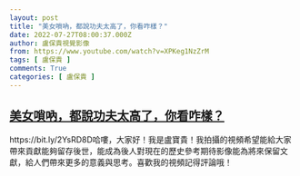 ```yaml
---
layout: post
title: "美女嗩吶，都說功夫太高了，你看咋樣？"
date: 2022-07-27T08:00:37.000Z
author: 盧保貴視覺影像
from: https://www.youtube.com/watch?v=XPKeg1NzZrM
tags: [ 盧保貴 ]
comments: True
categories: [ 盧保貴 ]
---
```

<!--1658908837000-->
[美女嗩吶，都說功夫太高了，你看咋樣？](https://www.youtube.com/watch?v=XPKeg1NzZrM)
------

<div>
https://bit.ly/2YsRD8D哈嘍，大家好！我是盧寶貴！我拍攝的視頻希望能給大家帶來貢獻能夠留存後世，能成為後人對現在的歷史參考期待影像能為將來保留文獻，給人們帶來更多的意義與思考。喜歡我的視頻記得評論哦！
</div>
